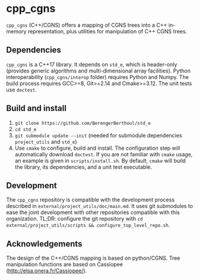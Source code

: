 cpp_cgns
========

`cpp_cgns` (C++/CGNS) offers a mapping of CGNS trees into a C++ in-memory representation, plus utilities for manipulation of C++ CGNS trees.

## Dependencies ##
`cpp_cgns` is a C++17 library. It depends on `std_e`, which is header-only (provides generic algorithms and multi-dimensional array facilities). Python interoperability (`cpp_cgns/interop` folder) requires Python and Numpy. The build process requires GCC>=8, Git>=2.14 and Cmake>=3.12. The unit tests use `doctest`.

## Build and install ##
1. `git clone https://github.com/BerengerBerthoul/std_e`
2. `cd std_e`
3. `git submodule update --init` (needed for submodule dependencies `project_utils` and `std_e`)
4. Use `cmake` to configure, build and install. The configuration step will automatically download `doctest`. If you are not familiar with `cmake` usage, an example is given in `scripts/install.sh`. By default, `cmake` will build the library, its dependencies, and a unit test executable.

## Development ##
The `cpp_cgns` repository is compatible with the development process described in `external/project_utils/doc/main.md`. It uses git submodules to ease the joint development with other repositories compatible with this organization. TL;DR: configure the git repository with `cd external/project_utils/scripts && configure_top_level_repo.sh`.

## Acknowledgements ##
The design of the C++/CGNS mapping is based on python/CGNS. Tree manipulation functions are based on Cassiopee (http://elsa.onera.fr/Cassiopee/).
